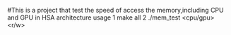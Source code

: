 #This is a project that test the speed of access the memory,including CPU and GPU in HSA architecture
usage 
1 make all
2 ./mem_test <cpu/gpu><r/w><the memory size  MB>
